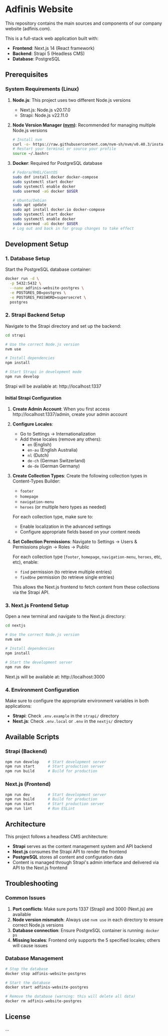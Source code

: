 # Adfinis Website

This repository contains the main sources and components of our company website (adfinis.com).

This is a full-stack web application built with:
- **Frontend**: Next.js 14 (React framework)
- **Backend**: Strapi 5 (Headless CMS)
- **Database**: PostgreSQL

## Prerequisites

### System Requirements (Linux)

1. **Node.js**: This project uses two different Node.js versions
   - Next.js: Node.js v20.17.0
   - Strapi: Node.js v22.11.0

2. **Node Version Manager ([nvm](https://github.com/nvm-sh/nvm))**: Recommended for managing multiple Node.js versions
   ```bash
   # Install nvm
   curl -o- https://raw.githubusercontent.com/nvm-sh/nvm/v0.40.3/install.sh | bash
   # Restart your terminal or source your profile
   source ~/.bashrc
   ```

3. **Docker**: Required for PostgreSQL database
   ```bash
   # Fedora/RHEL/CentOS
   sudo dnf install docker docker-compose
   sudo systemctl start docker
   sudo systemctl enable docker
   sudo usermod -aG docker $USER

   # Ubuntu/Debian
   sudo apt update
   sudo apt install docker.io docker-compose
   sudo systemctl start docker
   sudo systemctl enable docker
   sudo usermod -aG docker $USER
   # Log out and back in for group changes to take effect
   ```

## Development Setup

### 1. Database Setup

Start the PostgreSQL database container:

```bash
docker run -d \
  -p 5432:5432 \
  --name adfinis-website-postgres \
  -e POSTGRES_DB=postgres \
  -e POSTGRES_PASSWORD=supersecret \
  postgres
```

### 2. Strapi Backend Setup

Navigate to the Strapi directory and set up the backend:

```bash
cd strapi

# Use the correct Node.js version
nvm use

# Install dependencies
npm install

# Start Strapi in development mode
npm run develop
```

Strapi will be available at: http://localhost:1337

#### Initial Strapi Configuration

1. **Create Admin Account**: When you first access http://localhost:1337/admin, create your admin account

2. **Configure Locales**:
   - Go to Settings → Internationalization
   - Add these locales (remove any others):
     - `en` (English)
     - `en-au` (English Australia)
     - `nl` (Dutch)
     - `de-ch` (German Switzerland)
     - `de-de` (German Germany)

3. **Create Collection Types**:
   Create the following collection types in Content-Types Builder:
   - `footer`
   - `homepage`
   - `navigation-menu`
   - `heroes` (or multiple hero types as needed)

   For each collection type, make sure to:
   - Enable localization in the advanced settings
   - Configure appropriate fields based on your content needs

4. **Set Collection Permissions**:
   Navigate to Settings → Users & Permissions plugin → Roles → Public

   For each collection type (`footer`, `homepage`, `navigation-menu`, `heroes`, etc, etc), enable:
   - `find` permission (to retrieve multiple entries)
   - `findOne` permission (to retrieve single entries)

   This allows the Next.js frontend to fetch content from these collections via the Strapi API.

### 3. Next.js Frontend Setup

Open a new terminal and navigate to the Next.js directory:

```bash
cd nextjs

# Use the correct Node.js version
nvm use

# Install dependencies
npm install

# Start the development server
npm run dev
```

Next.js will be available at: http://localhost:3000

### 4. Environment Configuration

Make sure to configure the appropriate environment variables in both applications:

- **Strapi**: Check `.env.example` in the `strapi/` directory
- **Next.js**: Check `.env.local` or `.env` in the `nextjs/` directory

## Available Scripts

### Strapi (Backend)
```bash
npm run develop    # Start development server
npm run start      # Start production server
npm run build      # Build for production
```

### Next.js (Frontend)
```bash
npm run dev        # Start development server
npm run build      # Build for production
npm run start      # Start production server
npm run lint       # Run ESLint
```

## Architecture

This project follows a headless CMS architecture:

- **Strapi** serves as the content management system and API backend
- **Next.js** consumes the Strapi API to render the frontend
- **PostgreSQL** stores all content and configuration data
- Content is managed through Strapi's admin interface and delivered via API to the Next.js frontend

## Troubleshooting

### Common Issues

1. **Port conflicts**: Make sure ports 1337 (Strapi) and 3000 (Next.js) are available
2. **Node version mismatch**: Always use `nvm use` in each directory to ensure correct Node.js versions
3. **Database connection**: Ensure PostgreSQL container is running: `docker ps`
4. **Missing locales**: Frontend only supports the 5 specified locales; others will cause issues

### Database Management

```bash
# Stop the database
docker stop adfinis-website-postgres

# Start the database
docker start adfinis-website-postgres

# Remove the database (warning: this will delete all data)
docker rm adfinis-website-postgres
```

## License

...
